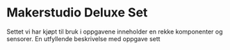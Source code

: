 # Makerstudio Deluxe Set
Settet vi har kjøpt til bruk i oppgavene inneholder en rekke komponenter og sensorer. En utfyllende beskrivelse med oppgave sett


